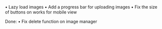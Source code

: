 
• Lazy load images 
• Add a progress bar for uploading images
• Fix the size of buttons on works for mobile view






Done:
• Fix delete function on image manager